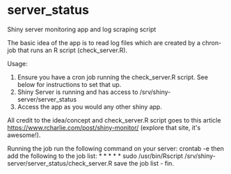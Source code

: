 # server_status
Shiny server monitoring app and log scraping script

The basic idea of the app is to read log files which are created by a chron-job that runs an R script (check_server.R). 

Usage:
1. Ensure you have a cron job running the check_server.R script. See below for instructions to set that up.
2. Shiny Server is running and has access to /srv/shiny-server/server_status
3. Access the app as you would any other shiny app.

All credit to the idea/concept and check_server.R script goes to this article https://www.rcharlie.com/post/shiny-monitor/
(explore that site, it's awesome!).


Running the job
  run the following command on your server:
    crontab -e
  then add the following to the job list: 
    * * * * *  sudo /usr/bin/Rscript /srv/shiny-server/server_status/check_server.R
  save the job list - fin.
  


